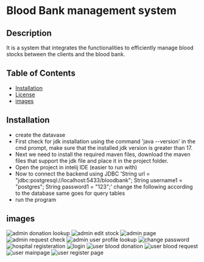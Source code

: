 # Blood Bank management system

## Description
It is a system that integrates the functionalities to efficiently manage blood stocks between the clients and the blood bank.

## Table of Contents
- [Installation](#installation)
- [License](#license)
- [images](#images)
 

## Installation
- create the datavase
- First check for jdk installation using the command
  'java --version'
  in the cmd prompt, make sure that the installed jdk version is greater than 17.
- Next we need to install the required maven files, download the maven files that support the jdk file and place it in the project folder.
- Open the project in intelij IDE (easier to run with)
- Now to connect the backend using JDBC
        'String url = "jdbc:postgresql://localhost:5433/bloodbank";
          String username1 = "postgres";
          String password1 = "123";'
  change the following according to the database same goes for query tables 
- run the program

## images
![admin donation lookup](https://github.com/user-attachments/assets/4457ee64-ceac-4019-8946-44e23fe0495b)
![admin edit stock](https://github.com/user-attachments/assets/df6fe374-40f7-49a0-a92d-b0074fdc8992)
![admin page](https://github.com/user-attachments/assets/526ea7d2-2650-44ba-9af4-1fb1823d2689)
![admin request check](https://github.com/user-attachments/assets/f6607191-13e2-4328-b09b-bc61662de9b2)
![admin user profile lookup](https://github.com/user-attachments/assets/14325b66-c2c5-43c6-9e53-b338ad6b459c)
![change password](https://github.com/user-attachments/assets/fd7eb51b-aebb-479e-b27a-e442bf08ce62)
![hospital registeration](https://github.com/user-attachments/assets/a9bca34a-f82d-48c3-b1e0-3b86110d581d)
![login](https://github.com/user-attachments/assets/9d42471c-4017-4b98-ae75-f6c90226798e)
![user blood donation](https://github.com/user-attachments/assets/9a946358-06f8-4da0-9319-ce5921dfd8ce)
![user blood request](https://github.com/user-attachments/assets/67ca2084-c72e-4b1f-b698-62286eba76ee)
![user mainpage](https://github.com/user-attachments/assets/669dc9fd-93e2-4a6f-8582-7f19da5982cb)
![user register page](https://github.com/user-attachments/assets/938e747f-c705-4a94-984c-95554780f7d7)

